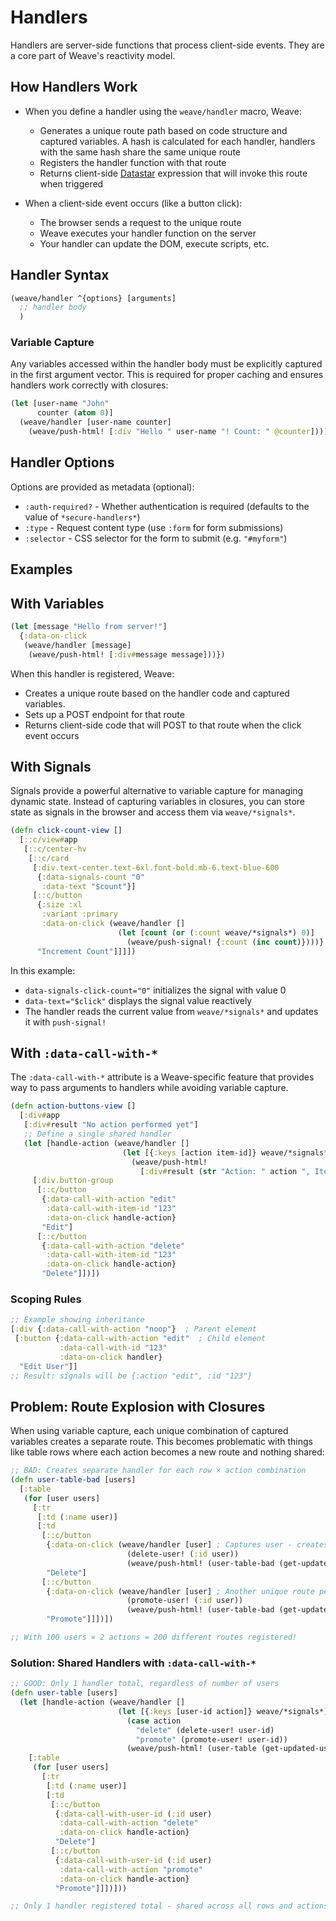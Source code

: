 # Handlers

Handlers are server-side functions that process client-side
events. They are a core part of Weave's reactivity model.

## How Handlers Work

- When you define a handler using the `weave/handler` macro, Weave:
    - Generates a unique route path based on code structure and
      captured variables. A hash is calculated for each handler,
      handlers with the same hash share the same unique route
    - Registers the handler function with that route
    - Returns client-side [Datastar](https://data-star.dev/)
      expression that will invoke this route when triggered

- When a client-side event occurs (like a button click):
    - The browser sends a request to the unique route
    - Weave executes your handler function on the server
    - Your handler can update the DOM, execute scripts, etc.

## Handler Syntax

```clojure
(weave/handler ^{options} [arguments]
  ;; handler body
  )
```

### Variable Capture

Any variables accessed within the handler body must be explicitly
captured in the first argument vector. This is required for proper
caching and ensures handlers work correctly with closures:

```clojure
(let [user-name "John"
      counter (atom 0)]
  (weave/handler [user-name counter]
    (weave/push-html! [:div "Hello " user-name "! Count: " @counter])))
```

## Handler Options

Options are provided as metadata (optional):

- `:auth-required?` - Whether authentication is required (defaults to
  the value of `*secure-handlers*`)
- `:type` - Request content type (use `:form` for form submissions)
- `:selector` - CSS selector for the form to submit (e.g. `"#myform"`)

## Examples

## With Variables

```clojure
(let [message "Hello from server!"]
  {:data-on-click
   (weave/handler [message]
    (weave/push-html! [:div#message message]))})
```

When this handler is registered, Weave:

 - Creates a unique route based on the handler code and captured
   variables.
 - Sets up a POST endpoint for that route
 - Returns client-side code that will POST to that route when the
   click event occurs

## With Signals

Signals provide a powerful alternative to variable capture for
managing dynamic state. Instead of capturing variables in closures,
you can store state as signals in the browser and access them via
`weave/*signals*`.

```clojure
(defn click-count-view []
  [::c/view#app
   [::c/center-hv
    [::c/card
     [:div.text-center.text-6xl.font-bold.mb-6.text-blue-600
      {:data-signals-count "0"
       :data-text "$count"}]
     [::c/button
      {:size :xl
       :variant :primary
       :data-on-click (weave/handler []
                        (let [count (or (:count weave/*signals*) 0)]
                          (weave/push-signal! {:count (inc count)})))}
      "Increment Count"]]]])
```

In this example:

- `data-signals-click-count="0"` initializes the signal with value 0
- `data-text="$click"` displays the signal value reactively
- The handler reads the current value from `weave/*signals*` and updates it with `push-signal!`

## With `:data-call-with-*`

The `:data-call-with-*` attribute is a Weave-specific feature that
provides way to pass arguments to handlers while avoiding variable
capture.

```clojure
(defn action-buttons-view []
  [:div#app
   [:div#result "No action performed yet"]
   ;; Define a single shared handler
   (let [handle-action (weave/handler []
                         (let [{:keys [action item-id]} weave/*signals*]
                           (weave/push-html!
                             [:div#result (str "Action: " action ", Item: " item-id)])))]
     [:div.button-group
      [::c/button
       {:data-call-with-action "edit"
        :data-call-with-item-id "123"
        :data-on-click handle-action}
       "Edit"]
      [::c/button
       {:data-call-with-action "delete"
        :data-call-with-item-id "123"
        :data-on-click handle-action}
       "Delete"]])])
```

### Scoping Rules

```clojure
;; Example showing inheritance
[:div {:data-call-with-action "noop"}  ; Parent element
 [:button {:data-call-with-action "edit"  ; Child element
           :data-call-with-id "123"
           :data-on-click handler}
  "Edit User"]]
;; Result: signals will be {:action "edit", :id "123"}
```

## Problem: Route Explosion with Closures

When using variable capture, each unique combination of captured
variables creates a separate route. This becomes problematic with
things like table rows where each action becomes a new route and
nothing shared:

```clojure
;; BAD: Creates separate handler for each row × action combination
(defn user-table-bad [users]
  [:table
   (for [user users]
     [:tr
      [:td (:name user)]
      [:td
       [::c/button
        {:data-on-click (weave/handler [user] ; Captures user - creates unique route!
                          (delete-user! (:id user))
                          (weave/push-html! (user-table-bad (get-updated-users))))}
        "Delete"]
       [::c/button
        {:data-on-click (weave/handler [user] ; Another unique route per user!
                          (promote-user! (:id user))
                          (weave/push-html! (user-table-bad (get-updated-users))))}
        "Promote"]]])])

;; With 100 users × 2 actions = 200 different routes registered!
```

### Solution: Shared Handlers with `:data-call-with-*`

```clojure
;; GOOD: Only 1 handler total, regardless of number of users
(defn user-table [users]
  (let [handle-action (weave/handler []
                        (let [{:keys [user-id action]} weave/*signals*]
                          (case action
                            "delete" (delete-user! user-id)
                            "promote" (promote-user! user-id))
                          (weave/push-html! (user-table (get-updated-users)))))]
    [:table
     (for [user users]
       [:tr
        [:td (:name user)]
        [:td
         [::c/button
          {:data-call-with-user-id (:id user)
           :data-call-with-action "delete"
           :data-on-click handle-action}
          "Delete"]
         [::c/button
          {:data-call-with-user-id (:id user)
           :data-call-with-action "promote"
           :data-on-click handle-action}
          "Promote"]]])]))

;; Only 1 handler registered total - shared across all rows and actions!
```
